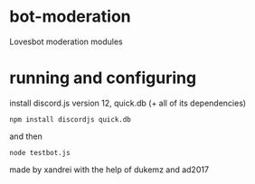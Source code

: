 
# bot-moderation

  

  

Lovesbot moderation modules

# running and configuring

install discord.js version 12, quick.db (+ all of its dependencies)

  

    npm install discordjs quick.db

and then

  

    node testbot.js
made by xandrei with the help of dukemz and ad2017
